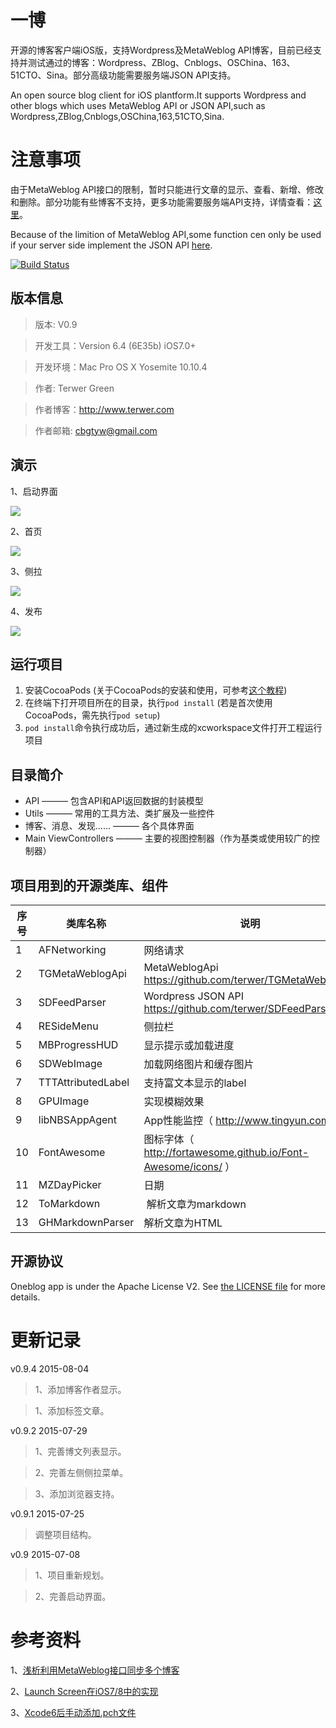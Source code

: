 # 一博
开源的博客客户端iOS版，支持Wordpress及MetaWeblog API博客，目前已经支持并测试通过的博客：Wordpress、ZBlog、Cnblogs、OSChina、163、51CTO、Sina。部分高级功能需要服务端JSON API支持。

An open source blog client for iOS plantform.It supports Wordpress and other blogs which uses MetaWeblog API or JSON API,such as Wordpress,ZBlog,Cnblogs,OSChina,163,51CTO,Sina.

# 注意事项

由于MetaWeblog API接口的限制，暂时只能进行文章的显示、查看、新增、修改和删除。部分功能有些博客不支持，更多功能需要服务端API支持，详情查看：[这里](https://github.com/terwer/SDFeedParser)。

Because of the limition of MetaWeblog API,some function cen only be used if your server side implement the JSON API [here](https://github.com/terwer/SDFeedParser).

[![Build Status](https://api.travis-ci.org/terwer/OneblogiOS.svg)](https://travis-ci.org/terwer/OneblogiOS)

版本信息
-------
>版本: V0.9

>开发工具：Version 6.4 (6E35b) iOS7.0+

>开发环境：Mac Pro OS X Yosemite 10.10.4

>作者: Terwer Green

>作者博客：http://www.terwer.com

>作者邮箱: cbgtyw@gmail.com

演示
---
1、启动界面

![](Images/0.png)

2、首页

![](Images/1.png)

3、侧拉

![](Images/2.png)

4、发布

![](Images/3.png)

## 运行项目
1. 安装CocoaPods (关于CocoaPods的安装和使用，可参考[这个教程](http://blog.devtang.com/blog/2014/05/25/use-cocoapod-to-manage-ios-lib-dependency/))
2. 在终端下打开项目所在的目录，执行```pod install``` (若是首次使用CocoaPods，需先执行```pod setup```)
3. ```pod install```命令执行成功后，通过新生成的xcworkspace文件打开工程运行项目

## 目录简介
* API ——— 包含API和API返回数据的封装模型
* Utils ——— 常用的工具方法、类扩展及一些控件
* 博客、消息、发现...... ——— 各个具体界面
* Main ViewControllers ——— 主要的视图控制器（作为基类或使用较广的控制器）

## 项目用到的开源类库、组件

序号 | 类库名称 | 说明
------------- | ------------- | -------------
1             | AFNetworking  | 网络请求
2            | TGMetaWeblogApi | MetaWeblogApi https://github.com/terwer/TGMetaWeblogApi
3            | SDFeedParser | Wordpress JSON API https://github.com/terwer/SDFeedParser
4             | RESideMenu       | 侧拉栏
5             | MBProgressHUD    | 显示提示或加载进度
6             | SDWebImage       | 加载网络图片和缓存图片
7             | TTTAttributedLabel | 支持富文本显示的label
8             | GPUImage         | 实现模糊效果
9             | libNBSAppAgent | App性能监控（ http://www.tingyun.com/ ）
10            | FontAwesome      | 图标字体（ http://fortawesome.github.io/Font-Awesome/icons/ ）
11            | MZDayPicker      | 日期
12            | ToMarkdown       | 解析文章为markdown
13            | GHMarkdownParser  |解析文章为HTML

## 开源协议
Oneblog app is under the Apache License V2. See [the LICENSE file](https://github.com/terwer/OneblogiOS/blob/master/LICENSE.md) for more details.

更新记录
======
v0.9.4 2015-08-04

>1、添加博客作者显示。

>1、添加标签文章。

v0.9.2 2015-07-29

>1、完善博文列表显示。

>2、完善左侧侧拉菜单。

>3、添加浏览器支持。

v0.9.1 2015-07-25

>调整项目结构。

v0.9 2015-07-08

>1、项目重新规划。  

>2、完善启动界面。

参考资料  
=======

1、[浅析利用MetaWeblog接口同步多个博客](http://developer.51cto.com/art/200907/135453.htm)

2、[Launch Screen在iOS7/8中的实现](http://blog.shiqichan.com/Launch-Screen-in-iOS-7-and-8/)

3、[Xcode6后手动添加.pch文件](http://www.bkjia.com/Androidjc/979939.html)
